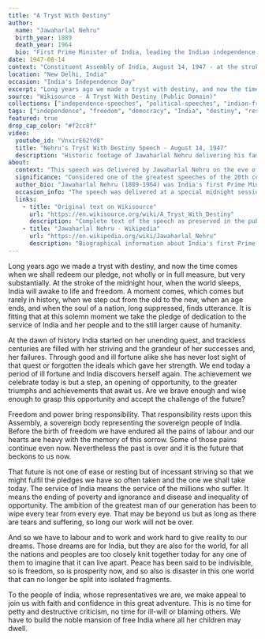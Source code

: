 ```yaml
---
title: "A Tryst With Destiny"
author:
  name: "Jawaharlal Nehru"
  birth_year: 1889
  death_year: 1964
  bio: "First Prime Minister of India, leading the Indian independence movement alongside Mahatma Gandhi"
date: 1947-08-14
context: "Constituent Assembly of India, August 14, 1947 - at the stroke of midnight marking India's independence"
location: "New Delhi, India"
occasion: "India's Independence Day"
excerpt: "Long years ago we made a tryst with destiny, and now the time comes when we shall redeem our pledge, not wholly or in full measure, but very substantially."
source: "Wikisource - A Tryst With Destiny (Public Domain)"
collections: ["independence-speeches", "political-speeches", "indian-freedom-movement"]
tags: ["independence", "freedom", "democracy", "India", "destiny", "responsibility", "nation-building"]
featured: true
drop_cap_color: "#f2cc8f"
video:
  youtube_id: "VnxirE62Yd8"
  title: "Nehru's Tryst With Destiny Speech - August 14, 1947"
  description: "Historic footage of Jawaharlal Nehru delivering his famous 'Tryst With Destiny' speech on the eve of India's independence"
about:
  context: "This speech was delivered by Jawaharlal Nehru on the eve of India's independence, at the stroke of midnight on August 14-15, 1947. It marked the end of nearly 200 years of British colonial rule and the birth of the world's largest democracy. The speech was delivered to the Constituent Assembly of India in New Delhi, as the Indian flag was hoisted for the first time as a free nation."
  significance: "Considered one of the greatest speeches of the 20th century, 'A Tryst With Destiny' captured the hopes and aspirations of a newly independent India. The speech set the tone for India's approach to governance, emphasizing service to the people, ending poverty and inequality, and India's role in the global community. Its poetic language and philosophical depth made it an enduring symbol of India's independence struggle."
  author_bio: "Jawaharlal Nehru (1889-1964) was India's first Prime Minister and a central figure in the Indian independence movement. Educated at Harrow and Cambridge, he was deeply influenced by Gandhi's philosophy of non-violence. Nehru served as Prime Minister from 1947 until his death in 1964, shaping modern India's democratic institutions, foreign policy of non-alignment, and commitment to secularism and socialism."
  occasion_info: "The speech was delivered at a special midnight session of the Constituent Assembly, timed to coincide with India's independence at the stroke of midnight. This dramatic timing was chosen to mark the transition from colonial rule to freedom, as Nehru famously said, 'when the world sleeps, India will awake to life and freedom.'"
  links:
    - title: "Original text on Wikisource"
      url: "https://en.wikisource.org/wiki/A_Tryst_With_Destiny"
      description: "Complete text of the speech as preserved in the public domain"
    - title: "Jawaharlal Nehru - Wikipedia"
      url: "https://en.wikipedia.org/wiki/Jawaharlal_Nehru"
      description: "Biographical information about India's first Prime Minister"
---
```


Long years ago we made a tryst with destiny, and now the time comes when we shall redeem our pledge, not wholly or in full measure, but very substantially. At the stroke of the midnight hour, when the world sleeps, India will awake to life and freedom. A moment comes, which comes but rarely in history, when we step out from the old to the new, when an age ends, and when the soul of a nation, long suppressed, finds utterance. It is fitting that at this solemn moment we take the pledge of dedication to the service of India and her people and to the still larger cause of humanity.

At the dawn of history India started on her unending quest, and trackless centuries are filled with her striving and the grandeur of her successes and, her failures. Through good and ill fortune alike she has never lost sight of that quest or forgotten the ideals which gave her strength. We end today a period of ill fortune and India discovers herself again. The achievement we celebrate today is but a step, an opening of opportunity, to the greater triumphs and achievements that await us. Are we brave enough and wise enough to grasp this opportunity and accept the challenge of the future?

Freedom and power bring responsibility. That responsibility rests upon this Assembly, a sovereign body representing the sovereign people of India. Before the birth of freedom we have endured all the pains of labour and our hearts are heavy with the memory of this sorrow. Some of those pains continue even now. Nevertheless the past is over and it is the future that beckons to us now.

That future is not one of ease or resting but of incessant striving so that we might fulfil the pledges we have so often taken and the one we shall take today. The service of India means the service of the millions who suffer. It means the ending of poverty and ignorance and disease and inequality of opportunity. The ambition of the greatest man of our generation has been to wipe every tear from every eye. That may be beyond us but as long as there are tears and suffering, so long our work will not be over.

And so we have to labour and to work and work hard to give reality to our dreams. Those dreams are for India, but they are also for the world, for all the nations and peoples are too closely knit together today for any one of them to imagine that it can live apart. Peace has been said to be indivisible, so is freedom, so is prosperity now, and so also is disaster in this one world that can no longer be split into isolated fragments.

To the people of India, whose representatives we are, we make appeal to join us with faith and confidence in this great adventure. This is no time for petty and destructive criticism, no time for ill-will or blaming others. We have to build the noble mansion of free India where all her children may dwell.